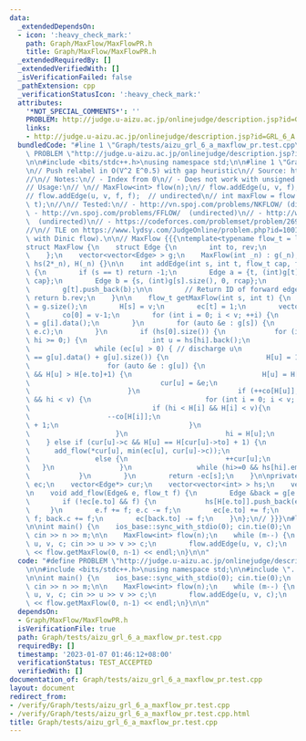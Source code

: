```yaml
---
data:
  _extendedDependsOn:
  - icon: ':heavy_check_mark:'
    path: Graph/MaxFlow/MaxFlowPR.h
    title: Graph/MaxFlow/MaxFlowPR.h
  _extendedRequiredBy: []
  _extendedVerifiedWith: []
  _isVerificationFailed: false
  _pathExtension: cpp
  _verificationStatusIcon: ':heavy_check_mark:'
  attributes:
    '*NOT_SPECIAL_COMMENTS*': ''
    PROBLEM: http://judge.u-aizu.ac.jp/onlinejudge/description.jsp?id=GRL_6_A
    links:
    - http://judge.u-aizu.ac.jp/onlinejudge/description.jsp?id=GRL_6_A
  bundledCode: "#line 1 \"Graph/tests/aizu_grl_6_a_maxflow_pr.test.cpp\"\n#define\
    \ PROBLEM \"http://judge.u-aizu.ac.jp/onlinejudge/description.jsp?id=GRL_6_A\"\
    \n\n#include <bits/stdc++.h>\nusing namespace std;\n\n#line 1 \"Graph/MaxFlow/MaxFlowPR.h\"\
    \n// Push relabel in O(V^2 E^0.5) with gap heuristic\n// Source: https://github.com/dacin21/dacin21_codebook/blob/master/flow/maxflow_short.cpp\n\
    //\n// Notes:\n// - Index from 0\n// - Does not work with unsigned types.\n//\n\
    // Usage:\n// \n// MaxFlow<int> flow(n);\n// flow.addEdge(u, v, f);  // directed\n\
    // flow.addEdge(u, v, f, f);  // undirected\n// int maxFlow = flow.getMaxFlow(s,\
    \ t);\n//\n// Tested:\n// - http://vn.spoj.com/problems/NKFLOW/ (directed)\n//\
    \ - http://vn.spoj.com/problems/FFLOW/  (undirected)\n// - http://www.spoj.com/problems/FASTFLOW/\
    \  (undirected)\n// - https://codeforces.com/problemset/problem/269/C  (with trace).\n\
    //\n// TLE on https://www.lydsy.com/JudgeOnline/problem.php?id=1001. Why? (ACed\
    \ with Dinic flow).\n\n// MaxFlow {{{\ntemplate<typename flow_t = long long>\n\
    struct MaxFlow {\n    struct Edge {\n        int to, rev;\n        flow_t f, c;\n\
    \    };\n    vector<vector<Edge> > g;\n    MaxFlow(int _n) : g(_n), ec(_n), cur(_n),\
    \ hs(2*_n), H(_n) {}\n\n    int addEdge(int s, int t, flow_t cap, flow_t rcap=0)\
    \ {\n        if (s == t) return -1;\n        Edge a = {t, (int)g[t].size(), 0,\
    \ cap};\n        Edge b = {s, (int)g[s].size(), 0, rcap};\n        g[s].push_back(a);\n\
    \        g[t].push_back(b);\n\n        // Return ID of forward edge.\n       \
    \ return b.rev;\n    }\n\n    flow_t getMaxFlow(int s, int t) {\n        int v\
    \ = g.size();\n        H[s] = v;\n        ec[t] = 1;\n        vector<int> co(2*v);\n\
    \        co[0] = v-1;\n        for (int i = 0; i < v; ++i) {\n            cur[i]\
    \ = g[i].data();\n        }\n        for (auto &e : g[s]) {\n            add_flow(e,\
    \ e.c);\n        }\n        if (hs[0].size()) {\n            for (int hi = 0;\
    \ hi >= 0;) {\n                int u = hs[hi].back();\n                hs[hi].pop_back();\n\
    \                while (ec[u] > 0) { // discharge u\n                    if (cur[u]\
    \ == g[u].data() + g[u].size()) {\n                        H[u] = 1e9;\n     \
    \                   for (auto &e : g[u]) {\n                            if (e.c\
    \ && H[u] > H[e.to]+1) {\n                                H[u] = H[e.to]+1;\n\
    \                                cur[u] = &e;\n                            }\n\
    \                        }\n                        if (++co[H[u]], !--co[hi]\
    \ && hi < v) {\n                            for (int i = 0; i < v; ++i) {\n  \
    \                              if (hi < H[i] && H[i] < v){\n                 \
    \                   --co[H[i]];\n                                    H[i] = v\
    \ + 1;\n                                }\n                            }\n   \
    \                     }\n                        hi = H[u];\n                \
    \    } else if (cur[u]->c && H[u] == H[cur[u]->to] + 1) {\n                  \
    \      add_flow(*cur[u], min(ec[u], cur[u]->c));\n                    }\n    \
    \                else {\n                        ++cur[u];\n                 \
    \   }\n                }\n                while (hi>=0 && hs[hi].empty()) --hi;\n\
    \            }\n        }\n        return -ec[s];\n    }\n\nprivate:\n    vector<flow_t>\
    \ ec;\n    vector<Edge*> cur;\n    vector<vector<int> > hs;\n    vector<int> H;\n\
    \n    void add_flow(Edge& e, flow_t f) {\n        Edge &back = g[e.to][e.rev];\n\
    \        if (!ec[e.to] && f) {\n            hs[H[e.to]].push_back(e.to);\n   \
    \     }\n        e.f += f; e.c -= f;\n        ec[e.to] += f;\n        back.f -=\
    \ f; back.c += f;\n        ec[back.to] -= f;\n    }\n};\n// }}}\n#line 7 \"Graph/tests/aizu_grl_6_a_maxflow_pr.test.cpp\"\
    \n\nint main() {\n    ios_base::sync_with_stdio(0); cin.tie(0);\n    int n, m;\
    \ cin >> n >> m;\n\n    MaxFlow<int> flow(n);\n    while (m--) {\n        int\
    \ u, v, c; cin >> u >> v >> c;\n        flow.addEdge(u, v, c);\n    }\n    cout\
    \ << flow.getMaxFlow(0, n-1) << endl;\n}\n\n"
  code: "#define PROBLEM \"http://judge.u-aizu.ac.jp/onlinejudge/description.jsp?id=GRL_6_A\"\
    \n\n#include <bits/stdc++.h>\nusing namespace std;\n\n#include \"../MaxFlow/MaxFlowPR.h\"\
    \n\nint main() {\n    ios_base::sync_with_stdio(0); cin.tie(0);\n    int n, m;\
    \ cin >> n >> m;\n\n    MaxFlow<int> flow(n);\n    while (m--) {\n        int\
    \ u, v, c; cin >> u >> v >> c;\n        flow.addEdge(u, v, c);\n    }\n    cout\
    \ << flow.getMaxFlow(0, n-1) << endl;\n}\n\n"
  dependsOn:
  - Graph/MaxFlow/MaxFlowPR.h
  isVerificationFile: true
  path: Graph/tests/aizu_grl_6_a_maxflow_pr.test.cpp
  requiredBy: []
  timestamp: '2023-01-07 01:46:12+08:00'
  verificationStatus: TEST_ACCEPTED
  verifiedWith: []
documentation_of: Graph/tests/aizu_grl_6_a_maxflow_pr.test.cpp
layout: document
redirect_from:
- /verify/Graph/tests/aizu_grl_6_a_maxflow_pr.test.cpp
- /verify/Graph/tests/aizu_grl_6_a_maxflow_pr.test.cpp.html
title: Graph/tests/aizu_grl_6_a_maxflow_pr.test.cpp
---
```

